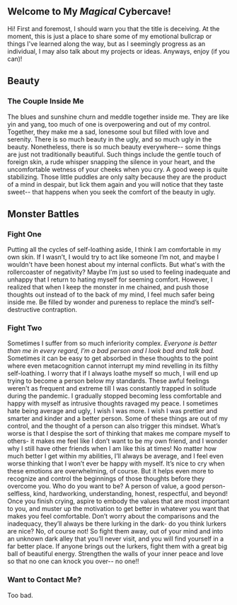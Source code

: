 ## Welcome to My *Magical* Cybercave!

Hi! First and foremost, I should warn you that the title is deceiving. At the moment, this is just a place to share some of my emotional bullcrap or things I've learned along the way, but as I seemingly progress as an individual, I may also talk about my projects or ideas. Anyways, enjoy (if you can)!

## Beauty

### The Couple Inside Me
The blues and sunshine churn and meddle together inside me. They are like yin and yang, too much of one is overpowering and out of my control. Together, they make me a sad, lonesome soul but filled with love and serenity. There is so much beauty in the ugly, and so much ugly in the beauty. Nonetheless, there is so much beauty everywhere-- some things are just not traditionally beautiful. Such things include the gentle touch of foreign skin, a rude whisper snapping the silence in your heart, and the uncomfortable wetness of your cheeks when you cry. A good weep is quite stabilizing. Those little puddles are only salty because they are the product of a mind in despair, but lick them again and you will notice that they taste sweet-- that happens when you seek the comfort of the beauty in ugly.


## Monster Battles

### Fight One
Putting all the cycles of self-loathing aside, I think I am comfortable in my own skin. If I wasn’t, I would try to act like someone I’m not, and maybe I wouldn't have been honest about my internal conflicts. But what's with the rollercoaster of negativity? Maybe I’m just so used to feeling inadequate and unhappy that I return to hating myself for seeming comfort. However, I realized that when I keep the monster in me chained, and push those thoughts out instead of to the back of my mind, I feel much safer being inside me. Be filled by wonder and pureness to replace the mind’s self-destructive contraption.

### Fight Two
Sometimes I suffer from so much inferiority complex. _Everyone is better than me in every regard, I’m a bad person and I look bad and talk bad._ Sometimes it can be easy to get absorbed in these thoughts to the point where even metacognition cannot interrupt my mind revelling in its filthy self-loathing. I worry that if I always loathe myself so much, I will end up trying to become a person below my standards. These awful feelings weren't as frequent and extreme till I was constantly trapped in solitude during the pandemic. I gradually stopped becoming less comfortable and happy with myself as intrusive thoughts ravaged my peace. I sometimes hate being average and ugly, I wish I was more. I wish I was prettier and smarter and kinder and a better person. Some of these things are out of my control, and the thought of a person can also trigger this mindset. What’s worse is that I despise the sort of thinking that makes me compare myself to others- it makes me feel like I don’t want to be my own friend, and I wonder why I still have other friends when I am like this at times! No matter how much better I get within my abilities, I’ll always be average, and I feel even worse thinking that I won’t ever be happy with myself. It’s nice to cry when these emotions are overwhelming, of course. But it helps even more to recognize and control the beginnings of those thoughts before they overcome you. Who do you want to be? A person of value, a good person- selfless, kind, hardworking, understanding, honest, respectful, and beyond! Once you finish crying, aspire to embody the values that are most important to you, and muster up the motivation to get better in whatever you want that makes you feel comfortable. Don’t worry about the comparisons and the inadequacy, they’ll always be there lurking in the dark- do you think lurkers are nice? No, of course not! So fight them away, out of your mind and into an unknown dark alley that you’ll never visit, and you will find yourself in a far better place. If anyone brings out the lurkers, fight them with a great big ball of beautiful energy. Strengthen the walls of your inner peace and love so that no one can knock you over-- no one!!



### Want to Contact Me?

Too bad. 
